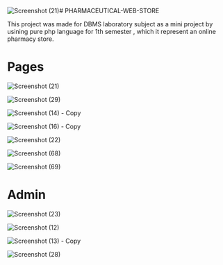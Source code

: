 ![Screenshot (21)](https://github.com/user-attachments/assets/703144da-809c-4b8c-815c-b80da7980200)# PHARMACEUTICAL-WEB-STORE

This project was made for DBMS laboratory subject as a mini project by usining pure php language for 1th semester  , which it represent an online pharmacy store.

# Pages

![Screenshot (21)](https://github.com/user-attachments/assets/96ba8f3c-d7a9-4e83-8d08-9d71a8eb6662)

![Screenshot (29)](https://github.com/user-attachments/assets/f7000d2d-8810-44c4-87f7-543fd679e4c3)

![Screenshot (14) - Copy](https://github.com/user-attachments/assets/71cbc4bd-6bf7-4432-809b-133090b2f4dd)

![Screenshot (16) - Copy](https://github.com/user-attachments/assets/d8a5f6aa-ec9a-4c62-a7c6-cb2fe1ad570e)

![Screenshot (22)](https://github.com/user-attachments/assets/c84e21f8-294c-41ca-9587-f8c73995d2b5)

![Screenshot (68)](https://github.com/user-attachments/assets/83e75869-480a-48d6-bd54-44f8c0c9ff91)

![Screenshot (69)](https://github.com/user-attachments/assets/498a72b4-1fc4-45ca-9ec4-dece007318df)

# Admin

![Screenshot (23)](https://github.com/user-attachments/assets/034bb738-dd93-43e2-ad5d-1def1911a2de)

![Screenshot (12)](https://github.com/user-attachments/assets/0eb1d2b6-e6d8-453f-934f-0b585850498d)

![Screenshot (13) - Copy](https://github.com/user-attachments/assets/a7d94a1a-e599-4e72-8532-0bf04c9f588d)

![Screenshot (28)](https://github.com/user-attachments/assets/d96d1d52-6d36-46a8-93fb-0e6803321718)
